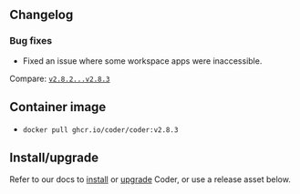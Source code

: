 ## Changelog

### Bug fixes

- Fixed an issue where some workspace apps were inaccessible.

Compare: [`v2.8.2...v2.8.3`](https://github.com/coder/coder/compare/v2.8.1...v2.8.2)

## Container image

- `docker pull ghcr.io/coder/coder:v2.8.3`

## Install/upgrade

Refer to our docs to [install](https://coder.com/docs/v2/latest/install) or [upgrade](https://coder.com/docs/v2/latest/admin/upgrade) Coder, or use a release asset below.
